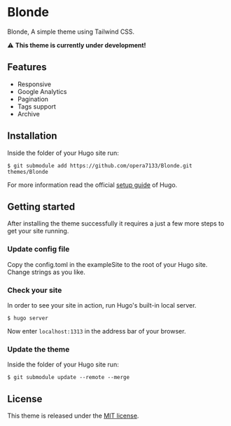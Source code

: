 # Blonde
Blonde, A simple theme using Tailwind CSS.

:warning: **This theme is currently under development!**

## Features
* Responsive
* Google Analytics
* Pagination
* Tags support
* Archive

## Installation
Inside the folder of your Hugo site run:

```
$ git submodule add https://github.com/opera7133/Blonde.git themes/Blonde
```

For more information read the official [setup guide](https://gohugo.io/overview/installing/) of Hugo.

## Getting started
After installing the theme successfully it requires a just a few more steps to get your site running.

### Update config file
Copy the config.toml in the exampleSite to the root of your Hugo site. Change strings as you like.

### Check your site
In order to see your site in action, run Hugo's built-in local server.
```
$ hugo server
```
Now enter `localhost:1313` in the address bar of your browser.

### Update the theme
Inside the folder of your Hugo site run:

```
$ git submodule update --remote --merge
```

## License
This theme is released under the [MIT license](https://github.com/opera7133/Blonde/blob/master/LICENSE).
